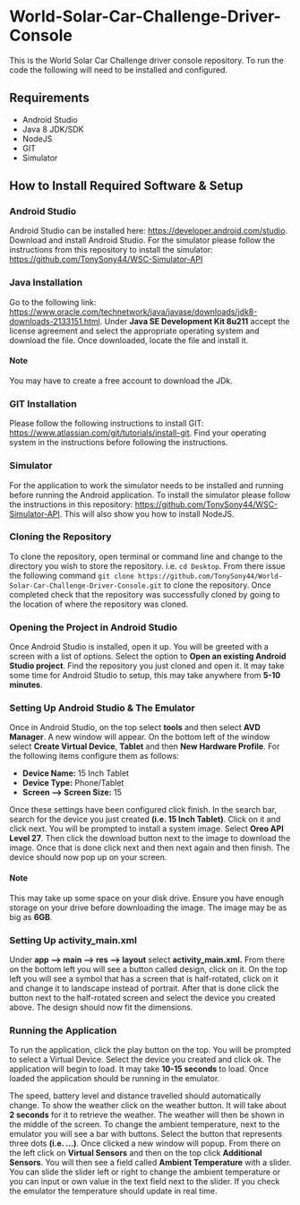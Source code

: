 # World-Solar-Car-Challenge-Driver-Console
This is the World Solar Car Challenge driver console repository. To run the code the following will need to be installed and configured.

## Requirements
- Android Studio
- Java 8 JDK/SDK
- NodeJS
- GIT
- Simulator

## How to Install Required Software & Setup

### Android Studio
Android Studio can be installed here: https://developer.android.com/studio. Download and install Android Studio.
For the simulator please follow the instructions from this repository to install the simulator: https://github.com/TonySony44/WSC-Simulator-API

### Java Installation
Go to the following link: https://www.oracle.com/technetwork/java/javase/downloads/jdk8-downloads-2133151.html. Under __Java SE Development Kit 8u211__ accept the license agreement and select the appropriate operating system and download the file. Once downloaded, locate the file and install it.

#### Note
You may have to create a free account to download the JDk.

### GIT Installation
Please follow the following instructions to install GIT: https://www.atlassian.com/git/tutorials/install-git.
Find your operating system in the instructions before following the instructions.

### Simulator
For the application to work the simulator needs to be installed and running before running the Android application. To install the simulator please follow the instructions in this repository: https://github.com/TonySony44/WSC-Simulator-API. This will also show you how to install NodeJS.

### Cloning the Repository
To clone the repository, open terminal or command line and change to the directory you wish to store the repository. i.e. `cd Desktop`. From there issue the following command `git clone https://github.com/TonySony44/World-Solar-Car-Challenge-Driver-Console.git` to clone the repository. Once completed check that the repository was successfully cloned by going to the location of where the repository was cloned.

### Opening the Project in Android Studio
Once Android Studio is installed, open it up. You will be greeted with a screen with a list of options. Select the option to __Open an existing Android Studio project__.
Find the repository you just cloned and open it. It may take some time for Android Studio to setup, this may take anywhere from __5-10 minutes__.

### Setting Up Android Studio & The Emulator
Once in Android Studio, on the top select __tools__ and then select __AVD Manager__. A new window will appear. On the bottom left of the window select __Create Virtual Device__, __Tablet__ and then __New Hardware Profile__. For the following items configure them as follows:
- __Device Name:__ 15 Inch Tablet
- __Device Type:__ Phone/Tablet
- __Screen --> Screen Size:__ 15

Once these settings have been configured click finish. In the search bar, search for the device you just created __(i.e. 15 Inch Tablet)__. Click on it and click next. You will be prompted to install a system image. Select __Oreo API Level 27__. Then click the download button next to the image to download the image. Once that is done click next and then next again and then finish. The device should now pop up on your screen.

#### Note
This may take up some space on your disk drive. Ensure you have enough storage on your drive before downloading the image. The image may be as big as __6GB__.

### Setting Up activity_main.xml
Under __app --> main --> res --> layout__ select __activity_main.xml.__ From there on the bottom left you will see a button called design, click on it. On the top left you will see a symbol that has a screen that is half-rotated, click on it and change it to landscape instead of portrait. After that is done click the button next to the half-rotated screen and select the device you created above. The design should now fit the dimensions.

### Running the Application
To run the application, click the play button on the top. You will be prompted to select a Virtual Device. Select the device you created and click ok. The application will begin to load. It may take __10-15 seconds__ to load. Once loaded the application should be running in the emulator.

The speed, battery level and distance travelled should automatically change. To show the weather click on the weather button. It will take about __2 seconds__ for it to retrieve the weather. The weather will then be shown in the middle of the screen. To change the ambient temperature, next to the emulator you will see a bar with buttons. Select the button that represents three dots __(i.e. ...)__. Once clicked a new window will popup. From there on the left click on __Virtual Sensors__ and then on the top click __Additional Sensors__. You will then see a field called __Ambient Temperature__ with a slider. You can slide the slider left or right to change the ambient temperature or you can input or own value in the text field next to the slider. If you check the emulator the temperature should update in real time.
